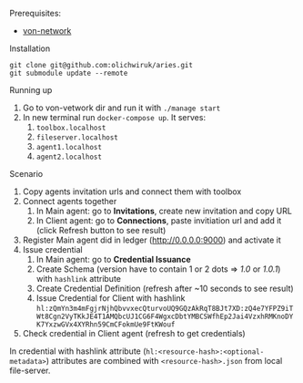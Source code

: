 Prerequisites:
- [von-network](https://github.com/bcgov/von-network)

Installation
```
git clone git@github.com:olichwiruk/aries.git
git submodule update --remote
```

Running up
1. Go to von-vetwork dir and run it with `./manage start`
1. In new terminal run `docker-compose up`. It serves:
    1. `toolbox.localhost`
    1. `fileserver.localhost`
    1. `agent1.localhost`
    1. `agent2.localhost`

Scenario
1. Copy agents invitation urls and connect them with toolbox
1. Connect agents together
    1. In Main agent: go to __Invitations__, create new invitation and copy URL
    1. In Client agent: go to __Connections__, paste invitiation url and add it (click Refresh button to see result)
1. Register Main agent did in ledger (http://0.0.0.0:9000) and activate it
1. Issue credential
    1. In Main agent: go to __Credential Issuance__
    1. Create Schema (version have to contain 1 or 2 dots => _1.0_ or _1.0.1_) with `hashlink` attribute
    1. Create Credential Definition (refresh after ~10 seconds to see result)
    1. Issue Credential for Client with hashlink `hl:zQmYn3m4mFgjrNjhQbvvxecQturvoUQ9GQzAkRqT8BJt7XD:zQ4e7YFPZ9iTWt8Cgn2VyTKkJE4T1AMQbcUJ1CG6F4WgxcDbtYMBCSWfhEp2Jai4VzxhRMKnoDYK7YxzwGVx4XYRhn59CmCFokmUe9FtKWouf`
1. Check credential in Client agent (refresh to get credentials)

In credential with hashlink attribute (`hl:<resource-hash>:<optional-metadata>`) attributes are combined with `<resource-hash>.json` from local file-server.
